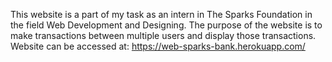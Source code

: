 This website is a part of my task as an intern in The Sparks Foundation in the field Web Development and Designing.
The purpose of the website is to make transactions between multiple users and display those transactions.
Website can be accessed at: https://web-sparks-bank.herokuapp.com/
